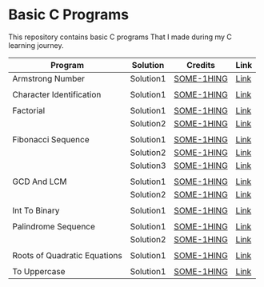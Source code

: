 # Basic C Programs

This repository contains basic C programs That I made during my C learning journey.

| Program                      | Solution  | Credits                                         | Link                                                                                                         |
| ---------------------------- | --------- | ----------------------------------------------- | ------------------------------------------------------------------------------------------------------------ |
| Armstrong Number             | Solution1 | [SOME-1HING](https://www.github.com/SOME-1HING) | [Link](https://github.com/SOME-1HING/learning_c_projects/blob/main/GCD_LCM/Solution1.c)                      |
|                              |           |                                                 |                                                                                                              |
| Character Identification     | Solution1 | [SOME-1HING](https://www.github.com/SOME-1HING) | [Link](https://github.com/SOME-1HING/learning_c_projects/blob/main/Character_Identification/Solution1.c)     |
|                              |           |                                                 |                                                                                                              |
| Factorial                    | Solution1 | [SOME-1HING](https://www.github.com/SOME-1HING) | [Link](https://github.com/SOME-1HING/learning_c_projects/blob/main/Factorial/Solution1.c)                    |
|                              | Solution2 | [SOME-1HING](https://www.github.com/SOME-1HING) | [Link](https://github.com/SOME-1HING/learning_c_projects/blob/main/Factorial/Solution2.c)                    |
|                              |           |                                                 |                                                                                                              |
| Fibonacci Sequence           | Solution1 | [SOME-1HING](https://www.github.com/SOME-1HING) | [Link](https://github.com/SOME-1HING/learning_c_projects/blob/main/Fibonacci_Sequence/Solution1.c)           |
|                              | Solution2 | [SOME-1HING](https://www.github.com/SOME-1HING) | [Link](https://github.com/SOME-1HING/learning_c_projects/blob/main/Fibonacci_Sequence/Solution2.c)           |
|                              | Solution3 | [SOME-1HING](https://www.github.com/SOME-1HING) | [Link](https://github.com/SOME-1HING/learning_c_projects/blob/main/Fibonacci_Sequence/Solution3.c)           |
|                              |           |                                                 |                                                                                                              |
| GCD And LCM                  | Solution1 | [SOME-1HING](https://www.github.com/SOME-1HING) | [Link](https://github.com/SOME-1HING/learning_c_projects/blob/main/GCD_LCM/Solution1.c)                      |
|                              | Solution2 | [SOME-1HING](https://www.github.com/SOME-1HING) | [Link](https://github.com/SOME-1HING/learning_c_projects/blob/main/GCD_LCM/Solution2.c)                      |
|                              |           |                                                 |                                                                                                              |
| Int To Binary                | Solution1 | [SOME-1HING](https://www.github.com/SOME-1HING) | [Link](https://github.com/SOME-1HING/learning_c_projects/blob/main/Int_To_Binary/Solution1.c)                |
|                              |           |                                                 |                                                                                                              |
| Palindrome Sequence          | Solution1 | [SOME-1HING](https://www.github.com/SOME-1HING) | [Link](https://github.com/SOME-1HING/learning_c_projects/blob/main/Palindrome_Sequence/Solution1.c)          |
|                              | Solution2 | [SOME-1HING](https://www.github.com/SOME-1HING) | [Link](https://github.com/SOME-1HING/learning_c_projects/blob/main/Palindrome_Sequence/Solution2.c)          |
|                              |           |                                                 |                                                                                                              |
| Roots of Quadratic Equations | Solution1 | [SOME-1HING](https://www.github.com/SOME-1HING) | [Link](https://github.com/SOME-1HING/learning_c_projects/blob/main/Roots_of_Quadratic_Equations/Solution1.c) |
|                              |           |                                                 |                                                                                                              |
| To Uppercase                 | Solution1 | [SOME-1HING](https://www.github.com/SOME-1HING) | [Link](https://github.com/SOME-1HING/learning_c_projects/blob/main/To_Uppercase/Solution1.c)                 |
